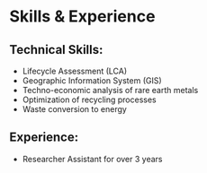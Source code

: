 # Skills & Experience

## Technical Skills:
- Lifecycle Assessment (LCA)
- Geographic Information System (GIS)
- Techno-economic analysis of rare earth metals
- Optimization of recycling processes
- Waste conversion to energy

## Experience:
- Researcher Assistant for over 3 years
